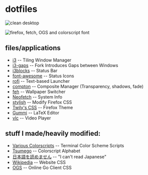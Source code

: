 # dotfiles

![clean desktop](https://i.imgur.com/Lbfodz9.jpg)

![firefox, fetch, OGS and colorscript font](https://i.imgur.com/FB8ysRh.jpg)

## files/applications
* [i3](http://i3wm.org/) -- Tiling Window Manager
* [i3-gaps](https://github.com/Airblader/i3) -- Fork Introduces Gaps between Windows
* [i3blocks](https://github.com/vivien/i3blocks) -- Status Bar
* [font-awesome](http://fontawesome.io/) -- Status Icons
* [rofi](https://github.com/DaveDavenport/rofi) -- Text-based Launcher
* [compton](https://github.com/chjj/compton) -- Composite Manager (Transparency, shadows, fade)
* [feh](https://github.com/derf/feh) -- Wallpaper Switcher
* [Neofetch](https://github.com/dylanaraps/neofetch) -- System Info
* [stylish](https://userstyles.org/) -- Modify Firefox CSS
* [Twily's CSS](http://twily.info/firefox/stylish/firefox-css#view) -- Firefox Theme
* [Gummi](https://github.com/alexandervdm/gummi) -- LaTeX Editor
* [vlc](http://www.videolan.org/vlc/index.html) -- Video Player

## stuff I made/heavily modified:
* [Various Colorscripts](https://github.com/roberoonska/dotfiles/blob/master/colorscripts) -- Terminal Color Scheme Scripts
* [Tsumego](https://github.com/roberoonska/dotfiles/blob/master/colorscript_alphabet) -- Colorscript Alphabet
* [日本語を読めません](https://github.com/roberoonska/dotfiles/tree/master/Homepage) -- "I can't read Japanese"
* [Wikipedia](https://github.com/roberoonska/dotfiles/blob/master/Wikipedia%20CSS%20%28Lupurus%20Modified%29) -- Website CSS
* [OGS](https://github.com/roberoonska/dotfiles/blob/master/OGS%20CSS) -- Online Go Client CSS

